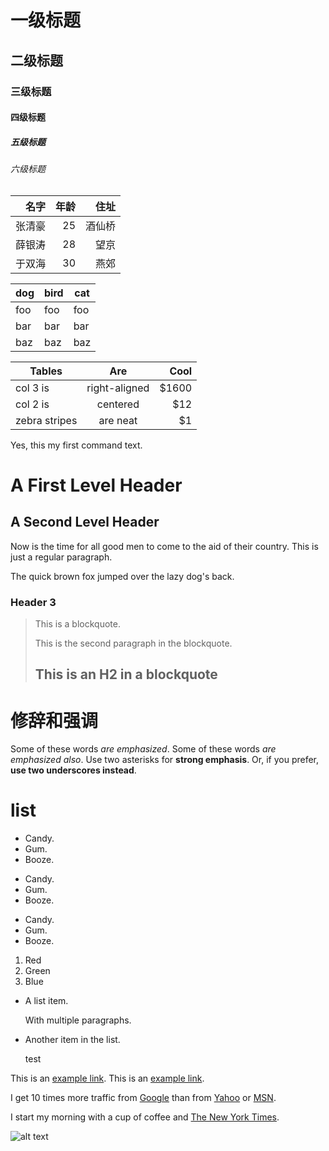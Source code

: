 # 一级标题
## 二级标题
### 三级标题
#### 四级标题
##### 五级标题
###### 六级标题


|名字|年龄|住址|
|---:|--:| --:|
|张清豪|25|酒仙桥|
|薛银涛|28|望京|
|于双海|30|燕郊|

dog | bird | cat
----|------|----
foo | foo  | foo
bar | bar  | bar
baz | baz  | baz

| Tables        | Are           | Cool  |
| ------------- |:-------------:| -----:|
| col 3 is      | right-aligned | $1600 |
| col 2 is      | centered      |   $12 |
| zebra stripes | are neat      |    $1 |

Yes, this my first command text.


A First Level Header
====================
A Second Level Header
---------------------

Now is the time for all good men to come to
the aid of their country. This is just a
regular paragraph.

The quick brown fox jumped over the lazy
dog's back.
### Header 3

> This is a blockquote.
> 
> This is the second paragraph in the blockquote.
>
> ## This is an H2 in a blockquote

# 修辞和强调
Some of these words *are emphasized*.
Some of these words _are emphasized also_.
Use two asterisks for **strong emphasis**.
Or, if you prefer, __use two underscores instead__.

# list
* Candy.
* Gum.
* Booze.

+ Candy.
+ Gum.
+ Booze.

- Candy.
- Gum.
- Booze.

1. Red
2. Green
3. Blue

* A list item.

    With multiple paragraphs.

* Another item in the list.

    test


This is an [example link](http://example.com/).
This is an [example link](http://example.com/ "With a Title").

I get 10 times more traffic from [Google][1] than from
[Yahoo][2] or [MSN][3].

[1]: http://google.com/ "Google"
[2]: http://search.yahoo.com/ "Yahoo Search"
[3]: http://search.msn.com/ "MSN Search"



I start my morning with a cup of coffee and
[The New York Times][NY Times].

[ny times]: http://www.nytimes.com/


![alt text](/Users/zhangqinghao/Pictures/4097.jpg "Title")